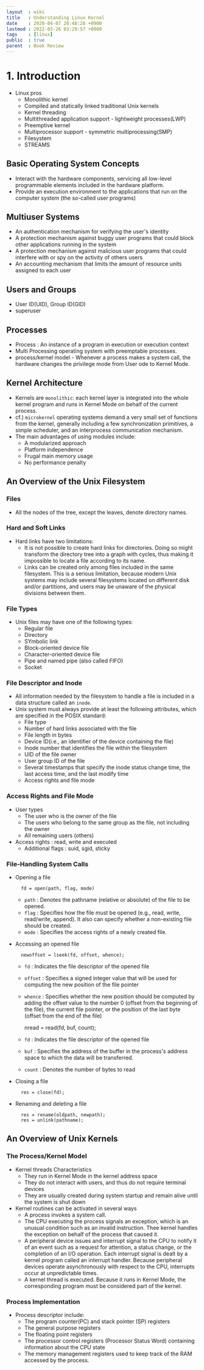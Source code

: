 ```yaml
---
layout  : wiki
title   : Understanding Linux Kernel
date    : 2020-04-07 20:48:28 +0900
lastmod : 2022-03-26 03:29:57 +0900
tags    : [linux]
public  : true
parent  : Book Review
---
```


# 1. Introduction

- Linux pros
    - Monolithic kernel
    - Compiled and statically linked traditional Unix kernels
    - Kernel threading
    - Multithreaded application support - lightweight processes(LWP)
    - Preemptive kernel
    - Multiprocessor support - symmetric multiprocessing(SMP)
    - Filesystem
    - STREAMS

## Basic Operating System Concepts

- Interact with the hardware components, servicing all low-level programmable elements included in the hardware platform.
- Provide an execution environment to the applications that run on the computer system (the so-called user programs)

## Multiuser Systems

- An authentication mechanism for verifying the user's identity
- A protection mechanism against buggy user programs that could block other applications running in the system
- A protection mechanism against malicious user programs that could interfere with or spy on the activity of others users
- An accounting mechanism that limits the amount of resource units assigned to each user

## Users and Groups

- User ID(UID), Group ID(GID)
- superuser

## Processes

- Process : An instance of a program in execution or execution context
- Multi Processing operating system with preemptable processes.
- process/kernel model - Whenever a process makes a system call, the hardware changes the privilege mode from User ode to Kernel Mode.

## Kernel Architecture

- Kernels are `monolithic`: each kernel layer is integrated into the whole kernel program and runs in Kernel Mode on behalf of the current process.
- cf.) `microkernel` operating systems demand a very small set of functions from the kernel, generally including a few synchronization primitives, a simple scheduler, and an interprocess communication mechanism.
- The main advantages of using modules include:
    - A modularized approach
    - Platform independence
    - Frugal main memory usage
    - No performance penalty

## An Overview of the Unix Filesystem

### Files

- All the nodes of the tree, except the leaves, denote directory names.

### Hard and Soft Links

- Hard links have two limitations:
    - It is not possible to create hard links for directories. Doing so might transform the directory tree into a graph with cycles, thus making it impossible to locate a file according to its name.
    - Links can be created only among files included in the same filesystem. This is a serious limitation, because modern Unix systems may include several filesystems located on different disk and/or partitions, and users may be unaware of the physical divisions between them.

### File Types

- Unix files may have one of the following types:
    - Regular file
    - Directory
    - SYmbolic link
    - Block-oriented device file
    - Character-oriented device file
    - Pipe and named pipe (also called FIFO)
    - Socket

### File Descriptor and Inode

- All information needed by the filesystem to handle a file is included in a data structure called an `inode`.
- Unix system must always provide at least the following attributes, which are specified in the POSIX standard:
    - File type
    - Number of hard links associated with the file
    - File length in bytes
    - Device ID(i.e., an identifier of the device containing the file)
    - Inode number that identifies the file within the filesystem
    - UID of the file owner
    - User group ID of the file
    - Several timestamps that specify the inode status change time, the last access time, and the last modify time
    - Access rights and file mode

### Access Rights and File Mode

- User types
    - The user who is the owner of the file
    - The users who belong to the same group as the file, not including the owner
    - All remaining users (others)
- Access rights : read, write and executed
    - Additional flags : suid, sgid, sticky

### File-Handling System Calls

- Opening a file

        fd = open(path, flag, mode)

    - `path` : Denotes the pathname (relative or absolute) of the file to be opened.
    - `flag` : Specifies how the file must be opened (e.g., read, write, read/write, append). It also can specify whether a non-existing file should be created.
    - `mode` : Specifies the access rights of a newly created file.
- Accessing an opened file

        newoffset = lseek(fd, offset, whence);

    - `fd` : Indicates the file descriptor of the opened file
    - `offset` : Specifies a signed integer value that will be used for computing the new position of the file pointer
    - `whence` : Specifies whether the new position should be computed by adding the offset value to the number 0 (offset from the beginning of the file), the current file pointer, or the position of the last byte (offset from the end of the file)

        nread = read(fd, buf, count);

    - `fd` :  Indicates the file descriptor of the opened file
    - `buf` : Specifies the address of the buffer in the process's address space to which the data will be transferred.
    - `count` : Denotes the number of bytes to read
- Closing a file

        res = close(fd);

- Renaming and deleting a file

        res = rename(oldpath, newpath);
        res = unlink(pathname);

## An Overview of Unix Kernels

### The Process/Kernel Model

- Kernel threads Characteristics
    - They run in Kernel Mode in the kernel address space
    - They do not interact with users, and thus do not require terminal devices
    - They are usually created during system startup and remain alive until the system is shut down
- Kernel routines can be activated in several ways
    - A process invokes a system call.
    - The CPU executing the process signals an exception, which is an unusual condition such as an invalid instruction. Thee kernel handles the exception on behalf of the process that caused it.
    - A peripheral device issues and interrupt signal to the CPU to notify it of an event such as a request for attention, a status change, or the completion of an I/O operation. Each interrupt signal is dealt by a kernel program called an interrupt handler. Because peripheral devices operate asynchronously with respect to the CPU, interrupts occur at unpredictable times.
    - A kernel thread is executed. Because it runs in Kernel Mode, the corresponding program must be considered part of the kernel.

### Process Implementation

- Process descriptor include:
    - The program counter(PC) and stack pointer (SP) registers
    - The general purpose registers
    - The floating point registers
    - The processor control registers (Processor Status Word) containing information about the CPU state
    - The memory management registers used to keep track of the RAM accessed by the process.

